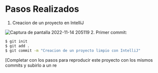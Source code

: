 # Pasos Realizados

1. Creacion de un proyecto en IntelliJ


![Captura de pantalla 2022-11-14 205119](https://user-images.githubusercontent.com/114097858/203152336-9a60f272-9160-4775-b497-c413eca44faf.png)
2. Primer commit:

```bash
$ git init
$ git add .
$ git commit -m "Creacion de un proyecto limpio con IntelliJ"
```

[Completar con los pasos para reproducir este proyecto con los mismos commits y subirlo a un re



